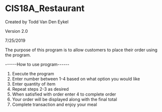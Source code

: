 # CIS18A_Restaurant
Created by Todd Van Den Eykel

Version 2.0

7/25/2019

The purpose of this program is to allow customers to place their order using the program.

------How to use program------
1. Execute the program
2. Enter number between 1-4 based on what option you would like
3. Enter quantity of item
4. Repeat steps 2-3 as desired
5. When satisfied with order enter 4 to complete order
6. Your order will be displayed along with the final total
7. Complete transaction and enjoy your meal
